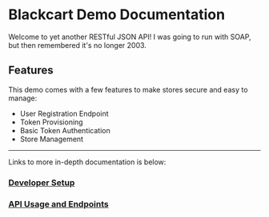 # Blackcart Demo Documentation

Welcome to yet another RESTful JSON API! I was going to run with SOAP, but then
remembered it's no longer 2003.

## Features

This demo comes with a few features to make stores secure and easy to manage:

* User Registration Endpoint
* Token Provisioning
* Basic Token Authentication
* Store Management

---

Links to more in-depth documentation is below:

### [Developer Setup](https://github.com/cbornhoft/blackcart-demo/INTERNALS.md)
### [API Usage and Endpoints](https://github.com/cbornhoft/blackcart-demo/API-USAGE.md)

